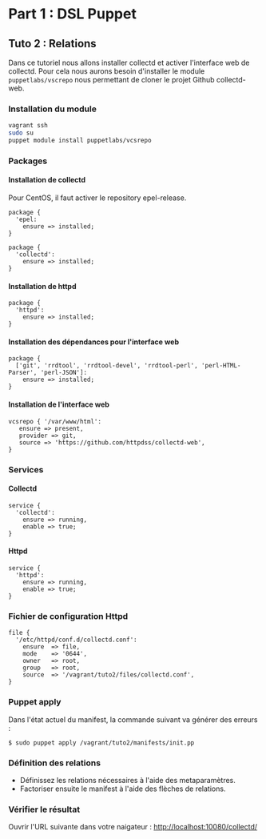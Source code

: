# Part 1 : DSL Puppet

## Tuto 2 : Relations

Dans ce tutoriel nous allons installer collectd et activer l'interface web de collectd.
Pour cela nous aurons besoin d'installer le module `puppetlabs/vscrepo` nous permettant de cloner le projet Github collectd-web.

### Installation du module

```sh
vagrant ssh
sudo su
puppet module install puppetlabs/vcsrepo
```

### Packages

#### Installation de collectd

Pour CentOS, il faut activer le repository epel-release.

    package {
      'epel:
        ensure => installed;
    }

    package {
      'collectd':
        ensure => installed;
    }

#### Installation de httpd 

    package {
      'httpd':
        ensure => installed;
    }


#### Installation des dépendances pour l'interface web

    package {
      ['git', 'rrdtool', 'rrdtool-devel', 'rrdtool-perl', 'perl-HTML-Parser', 'perl-JSON']:
        ensure => installed;
    }

#### Installation de l'interface web

```puppet
vcsrepo { '/var/www/html':
   ensure => present,
   provider => git,
   source => 'https://github.com/httpdss/collectd-web',
}
```

### Services

#### Collectd

    service {
      'collectd':
        ensure => running,
        enable => true;
    }

#### Httpd

    service {
      'httpd':
        ensure => running,
        enable => true;
    }

### Fichier de configuration Httpd

    file {
      '/etc/httpd/conf.d/collectd.conf':
        ensure  => file,
        mode    => '0644',
        owner   => root,
        group   => root,
        source  => '/vagrant/tuto2/files/collectd.conf',
    }

### Puppet apply

Dans l'état actuel du manifest, la commande suivant va générer des erreurs :

    $ sudo puppet apply /vagrant/tuto2/manifests/init.pp

### Définition des relations

* Définissez les relations nécessaires à l'aide des metaparamètres.
* Factoriser ensuite le manifest à l'aide des flèches de relations.

### Vérifier le résultat

Ouvrir l'URL suivante dans votre naigateur : [http://localhost:10080/collectd/](http://localhost:10080/collectd/)

